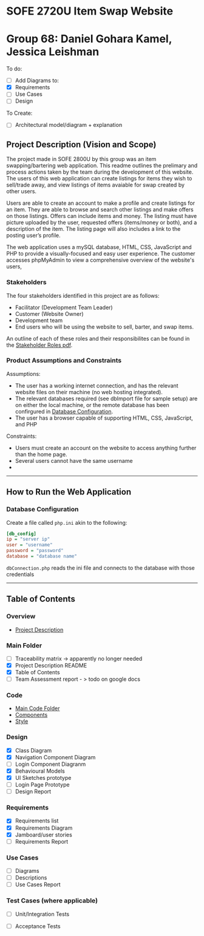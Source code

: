 # SOFE 2720U Item Swap Website
# Group 68: Daniel Gohara Kamel, Jessica Leishman

To do:
- [ ] Add Diagrams to:
- [x] Requirements
- [ ] Use Cases
- [ ] Design

To Create:
- [ ] Architectural model/diagram + explanation

## Project Description (Vision and Scope)
The project made in SOFE 2800U by this group was an item swapping/bartering web application. This readme outlines the prelimary and process actions taken by the team during the development of this website.  The users of this web application can create listings for items they wish to sell/trade away, and view listings of items avaiable for swap created by other users.

Users are able to create an account to make a profile and create listings for an item.  They are able to browse and search other listings and make offers on those listings. Offers can include items and money.  The listing must have picture uploaded by the user, requested offers (items/money or both), and a description of the item.  The listing page will also includes a link to the posting user’s profile.

The web application uses a mySQL database, HTML, CSS, JavaScript and PHP to provide a visually-focused and easy user experience.  The customer accesses phpMyAdmin to view a comprehensive overview of the website's users, 


### Stakeholders
The four stakeholders identified in this project are as follows:
- Facilitator (Development Team Leader)
- Customer (Website Owner)
- Development team
- End users who will be using the website to sell, barter, and swap items.

An outline of each of these roles and their responsibilites can be found in the [Stakeholder Roles pdf](linkhere).

### Product Assumptions and Constraints
Assumptions:
- The user has a working internet connection, and has the relevant website files on their machine (no web hosting integrated).
- The relevant databases required (see dbImport file for sample setup) are on either the local machine, or the remote database has been confirgured in [Database Configuration](#database-configuration).
- The user has a browser capable of supporting HTML, CSS, JavaScript, and PHP

Constraints:
- Users must create an account on the website to access anything further than the home page.
- Several users cannot have the same username
- 

---
## How to Run the Web Application

### Database Configuration
Create a file called `php.ini` akin to the following:

```ini
[db_config]
ip = "server ip"
user = "username"
password = "password"
database = "database name"

```

`dbConnection.php` reads the ini file and connects to the database with those credentials

---
## Table of Contents
### Overview
- [Project Description](#project-description-vision-and-scope)

### Main Folder
- [ ] Traceability matrix -> apparently no longer needed
- [x] Project Description README
- [x] Table of Contents
- [ ] Team Assessment report - > todo on google docs

### Code
- [Main Code Folder](linkhere)
- [Components](linkhere)
- [Style](linkhere)

### Design
- [x] Class Diagram
- [x] Navigation Component Diagram
- [ ] Login Component Diagranm
- [x] Behavioural Models
- [x] UI Sketches prototype
- [ ] Login Page Prototype
- [ ] Design Report

### Requirements
- [x] Requirements list
- [x] Requirements Diagram
- [x] Jamboard/user stories
- [ ] Requirements Report

### Use Cases
- [ ] Diagrams
- [ ] Descriptions
- [ ] Use Cases Report

### Test Cases (where applicable)
- [ ] Unit/Integration Tests
- [ ] Acceptance Tests


